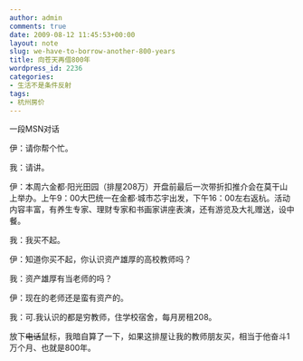 ```yaml
---
author: admin
comments: true
date: 2009-08-12 11:45:53+00:00
layout: note
slug: we-have-to-borrow-another-800-years
title: 向苍天再借800年
wordpress_id: 2236
categories:
- 生活不是条件反射
tags:
- 杭州房价
---
```


一段MSN对话



伊：请你帮个忙。

我：请讲。

伊：本周六金都·阳光田园（排屋208万）开盘前最后一次带折扣推介会在莫干山上举办。上午9：00大巴统一在金都·城市芯宇出发，下午16：00左右返杭。活动内容丰富，有养生专家、理财专家和书画家讲座表演，还有游览及大礼赠送，设中餐。

我：我买不起。

伊：知道你买不起，你认识资产雄厚的高校教师吗？

我：资产雄厚有当老师的吗？

伊：现在的老师还是蛮有资产的。

我：可.我认识的都是穷教师，住学校宿舍，每月房租208。



放下<del>电话</del>鼠标，我暗自算了一下，如果这排屋让我的教师朋友买，相当于他奋斗1万个月、也就是800年。
